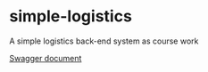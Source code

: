 # simple-logistics
A simple logistics back-end system as course work

[Swagger document](http://localhost:8080/swagger-ui/#/)
